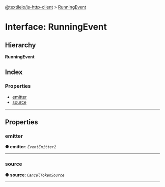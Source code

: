 [@textileio/js-http-client](../README.md) > [RunningEvent](../interfaces/runningevent.md)

# Interface: RunningEvent

## Hierarchy

**RunningEvent**

## Index

### Properties

* [emitter](runningevent.md#emitter)
* [source](runningevent.md#source)

---

## Properties

<a id="emitter"></a>

###  emitter

**● emitter**: *`EventEmitter2`*

___
<a id="source"></a>

###  source

**● source**: *`CancelTokenSource`*

___

